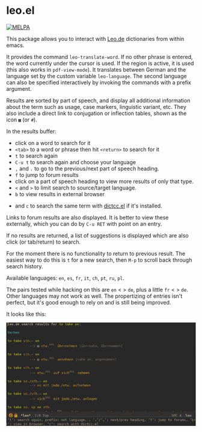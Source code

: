 # leo.el
[![MELPA](https://melpa.org/packages/leo-badge.svg)](https://melpa.org/#/leo)

This package allows you to interact with [Leo.de](https://leo.de) dictionaries from within emacs.

It provides the command `leo-translate-word`. If no other phrase is entered, the word currently under the cursor is used. If the region is active, it is used (this also works in `pdf-view-mode`). It translates between German and the language set by the custom variable `leo-language`. The second language can also be specified interactively by invoking the commands with a prefix argument.

Results are sorted by part of speech, and display all additional information about the term such as usage, case markers, linguistic variant, etc. They also include a direct link to conjugation or inflection tables, shown as the icon `▦` (or `#`).

In the results buffer:

- click on a word to search for it
- `<tab>` to a word or phrase then hit `<return>` to search for it
- `t` to search again
- `C-u t` to search again and choose your language
- `,` and `.` to go to the previous/next part of speech heading.
- `f` to jump to forum results
- click on a part of speech heading to view more results of only that type.
- `<` and `>` to limit search to source/target language.
- `b` to view results in external browser
<!-- - `d` to search the same term in [helm-dictionary](https://github.com/emacs-helm/helm-dictionary). (for this to work, one of the dictionaries in `helm-dictionary-database` needs to be named `de-en`, for example `("de-en" . "~/path/to/dictionaries/de-en.ding")`.) -->
- and `c` to search the same term with [dictcc.el](https://github.com/martenlienen/dictcc.el) if it's installed.


Links to forum results are also displayed. It is better to view these externally, which you can do by `C-u RET` with point on an entry. 

If no results are returned, a list of suggestions is displayed which are also click (or tab/return) to search.

For the moment there is no functionality to return to previous result. The easiest way to do this is `t` for a new search, then `M-p` to scroll back through search history.

Available languages: `en`, `es`, `fr`, `it`, `ch`, `pt`, `ru`, `pl`.

The pairs tested while hacking on this are `en` < > `de`, plus a little `fr` < > `de`. Other languages may not work as well. The propertizing of entries isn't perfect, but it's good enough to rely on and is still being improved.

It looks like this:

![emacs-leo-screenshot](./emacs-leo-screenshot.png)

